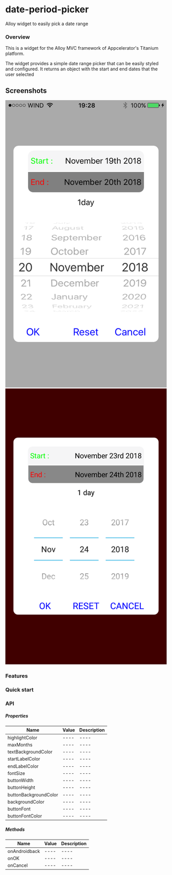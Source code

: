 # date-period-picker
Alloy widget to easily pick a date range

### Overview
This is a widget for the Alloy MVC framework of Appcelerator's Titanium platform.

The widget provides a simple date range picker that can be easily styled and configured. It returns an object with the start and end dates that the user selected

## Screenshots

![iOS](https://github.com/liakos356/date-period-picker/blob/master/screenshots/ios.png?raw=true) ![Android](https://github.com/liakos356/date-period-picker/blob/master/screenshots/android.png?raw=true)

### Features

### Quick start

### API

##### Properties

| Name                  | Value  | Description |
| ------                | ------ | ------      |
| highlightColor        | ----   | ----        |
| maxMonths             | ----   | ----        |
| textBackgroundColor   | ----   | ----        |
| startLabelColor       | ----   | ----        |
| endLabelColor         | ----   | ----        |
| fontSize              | ----   | ----        |
| buttonWidth           | ----   | ----        |
| buttonHeight          | ----   | ----        |
| buttonBackgroundColor | ----   | ----        |
| backgroundColor       | ----   | ----        |
| buttonFont            | ----   | ----        |
| buttonFontColor       | ----   | ----        |

##### Methods

| Name                  | Value  | Description |
| ------                | ------ | ----        |
| onAndroidback         | ----   | ----        |
| onOK                  | ----   | ----        |
| onCancel              | ----   | ----        |

